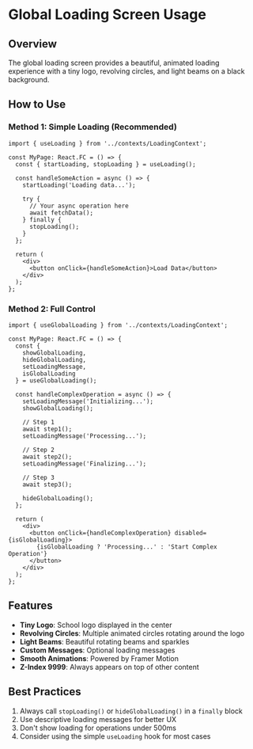 # Global Loading Screen Usage

## Overview
The global loading screen provides a beautiful, animated loading experience with a tiny logo, revolving circles, and light beams on a black background.

## How to Use

### Method 1: Simple Loading (Recommended)
```tsx
import { useLoading } from '../contexts/LoadingContext';

const MyPage: React.FC = () => {
  const { startLoading, stopLoading } = useLoading();

  const handleSomeAction = async () => {
    startLoading('Loading data...');
    
    try {
      // Your async operation here
      await fetchData();
    } finally {
      stopLoading();
    }
  };

  return (
    <div>
      <button onClick={handleSomeAction}>Load Data</button>
    </div>
  );
};
```

### Method 2: Full Control
```tsx
import { useGlobalLoading } from '../contexts/LoadingContext';

const MyPage: React.FC = () => {
  const { 
    showGlobalLoading, 
    hideGlobalLoading, 
    setLoadingMessage,
    isGlobalLoading 
  } = useGlobalLoading();

  const handleComplexOperation = async () => {
    setLoadingMessage('Initializing...');
    showGlobalLoading();
    
    // Step 1
    await step1();
    setLoadingMessage('Processing...');
    
    // Step 2
    await step2();
    setLoadingMessage('Finalizing...');
    
    // Step 3
    await step3();
    
    hideGlobalLoading();
  };

  return (
    <div>
      <button onClick={handleComplexOperation} disabled={isGlobalLoading}>
        {isGlobalLoading ? 'Processing...' : 'Start Complex Operation'}
      </button>
    </div>
  );
};
```

## Features
- **Tiny Logo**: School logo displayed in the center
- **Revolving Circles**: Multiple animated circles rotating around the logo
- **Light Beams**: Beautiful rotating beams and sparkles
- **Custom Messages**: Optional loading messages
- **Smooth Animations**: Powered by Framer Motion
- **Z-Index 9999**: Always appears on top of other content

## Best Practices
1. Always call `stopLoading()` or `hideGlobalLoading()` in a `finally` block
2. Use descriptive loading messages for better UX
3. Don't show loading for operations under 500ms
4. Consider using the simple `useLoading` hook for most cases
